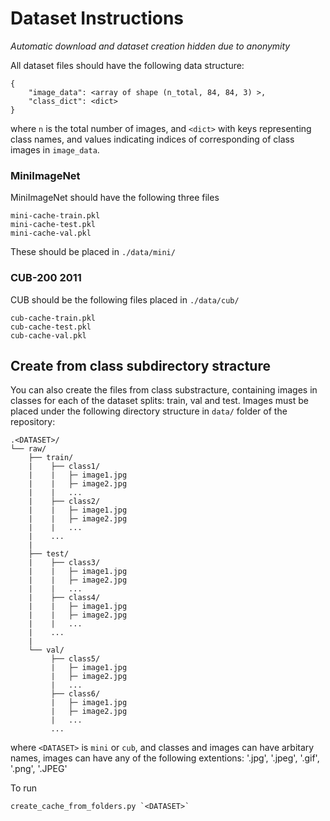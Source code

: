 # Dataset Instructions

*Automatic download and dataset creation hidden due to anonymity*

All dataset files should have the following data structure:

```
{
    "image_data": <array of shape (n_total, 84, 84, 3) >,
    "class_dict": <dict>
}
```
where `n` is the total number of images, and `<dict>` with keys representing class names, and values indicating indices of corresponding of class images in `image_data`.

### MiniImageNet
MiniImageNet should have the following three files 
```
mini-cache-train.pkl
mini-cache-test.pkl
mini-cache-val.pkl
```
These should be placed in `./data/mini/`

### CUB-200 2011
CUB should be the following files placed in `./data/cub/`
```
cub-cache-train.pkl
cub-cache-test.pkl
cub-cache-val.pkl
```


## Create from class subdirectory stracture

You can also create the files from class substracture, containing images in classes for each of the dataset splits: train, val and test. Images must be placed under the following directory structure in `data/` folder of the repository:
```
.<DATASET>/
└── raw/
    ├── train/
    |    ├── class1/
    |    |   ├─ image1.jpg
    |    |   ├─ image2.jpg
    |    |   ...
    |    ├── class2/
    |    |   ├─ image1.jpg
    |    |   ├─ image2.jpg
    |    |   ...
    |    ...
    |
    ├── test/
    |    ├── class3/
    |    |   ├─ image1.jpg
    |    |   ├─ image2.jpg
    |    |   ...
    |    ├── class4/
    |    |   ├─ image1.jpg
    |    |   ├─ image2.jpg
    |    |   ...
    |    ...
    |
    └── val/
         ├── class5/
         |   ├─ image1.jpg
         |   ├─ image2.jpg
         |   ...
         ├── class6/
         |   ├─ image1.jpg
         |   ├─ image2.jpg
         |   ...
         ...
```
where `<DATASET>` is `mini` or `cub`, and classes and images can have arbitary names, images can have any of the following extentions: '.jpg', '.jpeg', '.gif', '.png', '.JPEG' 

To run
```
create_cache_from_folders.py `<DATASET>`
```